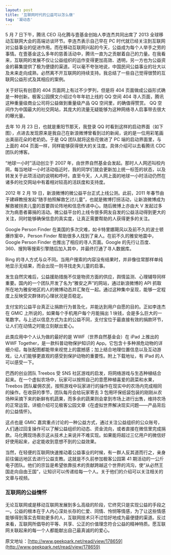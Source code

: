 ```yaml
---
layout: post
title: '互联网时代的公益可以怎么做'
tag: '凝动态'
---
```


5 月 7 日下午，腾讯 CEO 马化腾与壹基金创始人李连杰共同出席了 2013 全球移动互联网大会的高端访谈环节。李连杰表示自己早在 PC 时代就已经关注到互联网对公益事业的促进作用。而在移动互联网兴起的今天，公益成为每个人举手之劳的事情。在壹基金这么多年的慈善活动中，腾讯一直为之贡献着自己的力量。在我看来，互联网的发展不仅让公益组织的运作变得更加高效、透明，另一方也为公益资金的募集提供了极为便捷的渠道。可以毫不夸张地说，中国民间公益事业的壮大以及未来走向成熟，必然离不开互联网的持续支持。我总结了一些自己觉得很赞的互联网公益形式及其相应的案例。

关于好玩有创意的 404 页面网上有过不少罗列，但是将 404 页面做成公益形式确是一种创新。极客公园撰文介绍过今年年初上线的 QQ 空间 404 寻人页面，腾讯这种重量级商业公司将公益做到重量级产品 QQ 空间里，的确值得赞赏。 QQ 空间作为中国最大的社交网站，其庞大的流量无疑能够为这种网络寻人启事带去很大的曝光量。

去年 10 月 23 日，也就是重阳节那天，我登录 QQ 时看到这样的启动界面（如下图），点进去发现原来是我自己在新浪微博曾看到过的新闻，说的是一位用彩笔画出美丽花朵的老奶奶。于是 QQ 团队就将这些花做进了 PC 端的启动界面里，与上面的 404 页面一样，同样能够获得很大的关注度。具体介绍可以去看腾讯 CDC 团队的博客。

“地球一小时”活动创立于 2007 年，由世界自然基金会发起。那时人人网还叫校内网，每当地球一小时活动临近时，我的同学们就会更新加上统一标签的状态，以及转发关于此项活动的说明和呼吁。直至今天，人人网上面的地球一小时活动仍然在诸多的社交网站中有着相对较高的活跃度和支持度。

2012 年 2 月 19 日，新浪微博的微公益平台正式上线公测。此前，2011 年春节由于建嵘教授发起“随手拍照解救乞讨儿童”，也就是微博打拐活动，让新浪微博成为解救被拐卖儿童的首要舆论阵地和信息传递中心。随后微博上亦由大 V 发起过多次为病患者募捐的活动。微公益平台的上线令很多网友自发的公益活动得到更大的关注，同时能够确保信息的真实度，让真正需要帮助的人获得更多的关注。

Google Person Finder 在美国的多次灾难，如卡特里娜飓风以及前不久的波士顿爆炸案中，Person Finder 帮助很多人找到了亲人。在前不久的雅安地震中，Google Person Finder 也推出了相应的寻人页面。Google 的先行让百度、360、搜狗等搜索引擎随后加入其中，并最终打通了寻人数据库。

Bing 的寻人方式与众不同。当用户搜索的内容没有结果时，并非像往常那样单纯地显示无结果，而会出现一则寻找走失儿童的启事。

发生自然灾难后，公益援助措施不仅是物资方面的供应，舆情监测、心理辅导同样重要。国内的一个团队开发了名为“雅安之声”的网站，通过新浪微博的 API 抓取所在地为雅安地区的人的微博动态并汇聚在一起。通过这种集中呈现，能够一定程度上反映受灾群体的心理状况是否稳定。

支付宝的公益平台真正让捐款行为普及化，并能达到用户自愿的目的。正如李连杰在 GMIC 上所说的，如果每个手机用户每个月能捐出 1 块钱，会是多么巨大的一笔数字。与上述以信息方式为主的公益不同，支付宝位于最直接有效的捐款环节，让人们在动情之时能立刻献出爱心。

此类应用中个人认为做的最好的是 WWF（世界自然基金会）在 iPad 上推出的 WWF Together，是一款科普动物保护知识的 App。它包含十多种濒危动物的详细介绍，每张配图都能带来视觉上的震撼感；加上结合地理位置信息以及互动游戏，让人们能够更直观的感受到保护动物的重要性。附上下载地址，有 iPad 的人可以感受一下。

巴西的创业团队 Treebos 受 SNS 社区游戏的启发，将网络游戏与生态种植结合起来。在一个虚拟农场中，玩家可以按照自己的意愿种植喜爱的蔬菜和水果，Treebos 团队雇佣农民，按照游戏中玩家进行的操作在现实中的农场内完成相同的操作。在收获的季节，团队每月会给玩家寄去 3 包用环保纸袋包装的刚刚从农场种采摘下来的新鲜有机蔬果，而多余的蔬果则会拿到市场上进行出售，维持农场的正常运营。详细介绍可见极客公园文章《在虚拟世界解决现实问题——产品背后的公益情怀》。

这点也是 GMIC 嘉宾重点讨论的一种公益方式，通过关注公益组织的公众账号，人们通过回复操作可以了解公益组织的动态、资金流向，或者直接在微信里完成捐款。马化腾现场表示这从技术上来说并不难实现。如果能将超过三亿用户的微信好好使用起来，必定能收到意想不到的公益效果。

当然，在轻便的互联网快速推动着公益事业的时候，有一群人反其道而行之，亲身前往偏远地区去进行公益支教。这就是不久前参加极客公园第 41 期活动的一公斤电子团队。他们的宗旨是希望依靠技术的贡献跨越这个世界的鸿沟，使“从必然王国走向自由王国”，让知识可以传递给每一个人。关于他们的介绍可以关注相关的文章与视频。

### 互联网的公益情怀

无论互联网或是移动互联网发展到多么高级的阶段，它终究只是实现公益的手段之一。公益的根本在于人内心深处长存的仁爱、同情、怜悯等情感，为了让这些情感能够得到落实去帮助更多的人，互联网技术只不过恰好地成为最便捷的渠道。反过来看，互联网所倡导的平等、共享、公正的价值理念符合公益的精神特质。愿互联网关联起来的每一个人都能献出自己最真诚的的爱心。

原文地址：[http://www.geekpark.net/read/view/178659](http://www.geekpark.net/read/view/178659)

